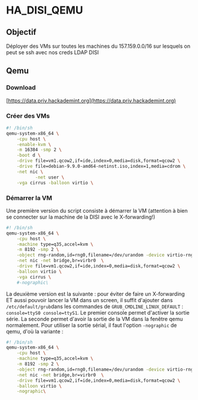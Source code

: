 # HA_DISI_QEMU

## Objectif

Déployer des VMs sur toutes les machines du 157.159.0.0/16 sur lesquels on peut se ssh avec nos creds LDAP DISI

## Qemu

### Download

[https://data.priv.hackademint.org](https://data.priv.hackademint.org)

### Créer des VMs

```bash
#! /bin/sh
qemu-system-x86_64 \
    -cpu host \
    -enable-kvm \
    -m 16384 -smp 2 \
    -boot d \
    -drive file=vm1.qcow2,if=ide,index=0,media=disk,format=qcow2 \
    -drive file=debian-9.9.0-amd64-netinst.iso,index=1,media=cdrom \
    -net nic \
           -net user \
    -vga cirrus -balloon virtio \
```

### Démarrer la VM

Une première version du script consiste à démarrer la VM (attention à bien se connecter sur la machine de la DISI avec le X-forwarding!)

```bash
#! /bin/sh
qemu-system-x86_64 \
    -cpu host \
    -machine type=q35,accel=kvm \
    -m 8192 -smp 2 \
    -object rng-random,id=rng0,filename=/dev/urandom -device virtio-rng-pci,rng=rng0 \
    -net nic -net bridge,br=virbr0  \
    -drive file=vm1.qcow2,if=ide,index=0,media=disk,format=qcow2 \
    -balloon virtio \
    -vga cirrus \
    #-nographic\
```

La deuxième version est la suivante : pour éviter de faire un X-forwarding ET aussi pouvoir lancer la VM dans un screen, il suffit d'ajouter dans `/etc/default/grub`dans les commandes de `GRUB_CMDLINE_LINUX_DEFAULT` : `console=ttyS0 console=ttyS1`. Le premier console permet d'activer la sortie série. La seconde permet d'avoir la sortie de la VM dans la fenêtre qemu normalement. Pour utiliser la sortie sérial, il faut l'option `-nographic` de qemu, d'où la variante :

```bash
#! /bin/sh
qemu-system-x86_64 \
    -cpu host \
    -machine type=q35,accel=kvm \
    -m 8192 -smp 2 \
    -object rng-random,id=rng0,filename=/dev/urandom -device virtio-rng-pci,rng=rng0 \
    -net nic -net bridge,br=virbr0  \
    -drive file=vm1.qcow2,if=ide,index=0,media=disk,format=qcow2 \
    -balloon virtio \
    -nographic\
```
